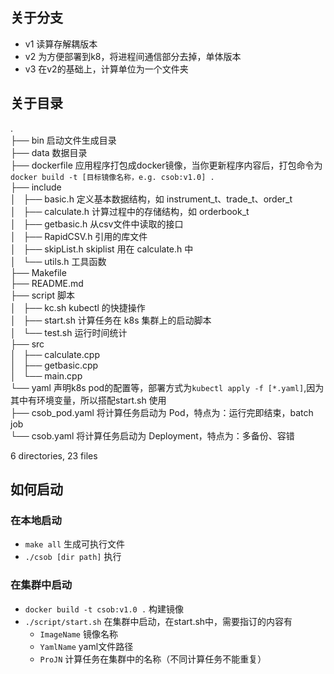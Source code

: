 ## 关于分支
* v1 读算存解耦版本
* v2 为方便部署到k8，将进程间通信部分去掉，单体版本
* v3 在v2的基础上，计算单位为一个文件夹

## 关于目录

.  
├── bin                    启动文件生成目录   
├── data                   数据目录  
├── dockerfile             应用程序打包成docker镜像，当你更新程序内容后，打包命令为 `docker build -t [目标镜像名称，e.g. csob:v1.0] .`  
├── include  
│   ├── basic.h            定义基本数据结构，如 instrument_t、trade_t、order_t  
│   ├── calculate.h        计算过程中的存储结构，如 orderbook_t  
│   ├── getbasic.h         从csv文件中读取的接口  
│   ├── RapidCSV.h         引用的库文件  
│   ├── skipList.h         skiplist 用在 calculate.h 中  
│   └── utils.h            工具函数  
├── Makefile  
├── README.md  
├── script                 脚本  
│   ├── kc.sh              kubectl 的快捷操作  
│   ├── start.sh           计算任务在 k8s 集群上的启动脚本  
│   └── test.sh            运行时间统计  
├── src  
│   ├── calculate.cpp      
│   ├── getbasic.cpp       
│   └── main.cpp  
└── yaml                   声明k8s pod的配置等，部署方式为`kubectl apply -f [*.yaml]`,因为其中有环境变量，所以搭配start.sh 使用  
    ├── csob_pod.yaml      将计算任务启动为 Pod，特点为：运行完即结束，batch job  
    └── csob.yaml          将计算任务启动为 Deployment，特点为：多备份、容错  

6 directories, 23 files


## 如何启动

### 在本地启动
* `make all` 生成可执行文件
* `./csob [dir path]` 执行

### 在集群中启动
* `docker build -t csob:v1.0 .` 构建镜像
* `./script/start.sh` 在集群中启动，在start.sh中，需要指订的内容有
    * `ImageName` 镜像名称
    * `YamlName` yaml文件路径
    * `ProJN` 计算任务在集群中的名称（不同计算任务不能重复）